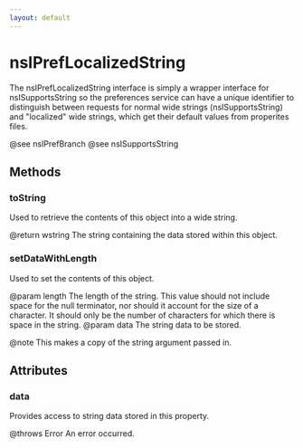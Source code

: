```yaml
---
layout: default
---
```


# nsIPrefLocalizedString #

The nsIPrefLocalizedString interface is simply a wrapper interface for
nsISupportsString so the preferences service can have a unique identifier
to distinguish between requests for normal wide strings (nsISupportsString)
and "localized" wide strings, which get their default values from properites
files.

@see nsIPrefBranch
@see nsISupportsString


## Methods ##

### toString ###

Used to retrieve the contents of this object into a wide string.

@return wstring The string containing the data stored within this object.


### setDataWithLength ###

Used to set the contents of this object.

@param length The length of the string. This value should not include
              space for the null terminator, nor should it account for the
              size of a character. It should  only be the number of
              characters for which there is space in the string.
@param data   The string data to be stored.

@note
This makes a copy of the string argument passed in.


## Attributes ##

### data ###

Provides access to string data stored in this property.

@throws Error An error occurred.

